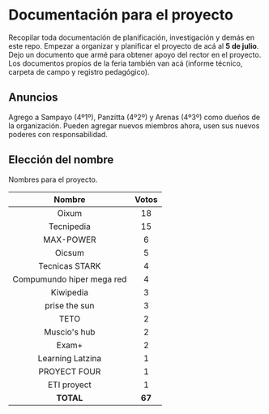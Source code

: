 # Documentación para el proyecto

Recopilar toda documentación de planificación, investigación y demás en este repo.
Empezar a organizar y planificar el proyecto de acá al **5 de julio**.
Dejo un documento que armé para obtener apoyo del rector en el proyecto.
Los documentos propios de la feria también van acá (informe técnico, carpeta de campo y registro pedagógico).

## Anuncios

Agrego a Sampayo (4º1º), Panzitta (4º2º) y Arenas (4º3º) como dueños de la organización.
Pueden agregar nuevos miembros ahora, usen sus nuevos poderes con responsabilidad.

## Elección del nombre

Nombres para el proyecto.

| Nombre                       | Votos         |
|:----------------------------:|:-------------:|
| Oixum                        | 18            |
| Tecnipedia                   | 15            |
| MAX-POWER                    | 6             |  
| Oicsum                       | 5             |
| Tecnicas STARK               | 4             |
| Compumundo hiper mega red    | 4             |
| Kiwipedia                    | 3             |
| prise the sun                | 3             |  
| TETO                         | 2             |  
| Muscio's hub                 | 2             |  
| Exam+                        | 2             |  
| Learning Latzina             | 1             |  
| PROYECT FOUR                 | 1             |
| ETI proyect                  | 1             |
| **TOTAL**                    | **67**        |
